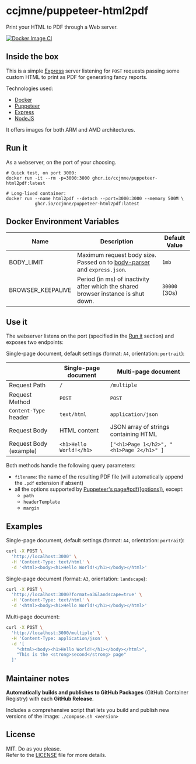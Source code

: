 # ccjmne/puppeteer-html2pdf

Print your HTML to PDF through a Web server.

[![Docker Image CI](https://github.com/ccjmne/puppeteer-html2pdf/actions/workflows/publish-to-ghcr.yml/badge.svg)](https://github.com/ccjmne/puppeteer-html2pdf/actions/workflows/publish-to-ghcr.yml)

## Inside the box

This is a simple [Express](https://expressjs.com/) server listening for `POST` requests passing some custom HTML to print as PDF for generating fancy reports.

Technologies used:

- [Docker](https://www.docker.com/)
- [Puppeteer](https://github.com/GoogleChrome/puppeteer)
- [Express](https://expressjs.com/)
- [NodeJS](https://nodejs.org/en/)

It offers images for both ARM and AMD architectures.

## Run it

As a webserver, on the port of your choosing.

```shell
# Quick test, on port 3000:
docker run -it --rm -p=3000:3000 ghcr.io/ccjmne/puppeteer-html2pdf:latest

# Long-lived container:
docker run --name html2pdf --detach --port=3000:3000 --memory 500M \
           ghcr.io/ccjmne/puppeteer-html2pdf:latest
```

## Docker Environment Variables

| Name              | Description                                                                                                               | Default Value |
| ----------------- | ------------------------------------------------------------------------------------------------------------------------- | ------------- |
| BODY_LIMIT        | Maximum request body size. Passed on to [body-parser](https://github.com/expressjs/body-parser#limit) and `express.json`. | `1mb`         |
| BROWSER_KEEPALIVE | Period (in ms) of inactivity after which the shared browser instance is shut down.                                        | `30000` (30s) |

## Use it

The webserver listens on the port (specified in the [Run it](#run-it) section) and exposes two endpoints:

Single-page document, default settings (format: `A4`, orientation: `portrait`):

|                        | Single-page document    | Multi-page document                       |
| ---------------------- | ----------------------- | ----------------------------------------- |
| Request Path           | `/`                     | `/multiple`                               |
| Request Method         | `POST`                  | `POST`                                    |
| `Content-Type` header  | `text/html`             | `application/json`                        |
| Request Body           | HTML content            | JSON array of strings containing HTML     |
| Request Body (example) | `<h1>Hello World!</h1>` | `["<h1>Page 1</h2>", "<h1>Page 2</h1>" ]` |

Both methods handle the following query parameters:

- `filename`: the name of the resulting PDF file (will automatically append the `.pdf` extension if absent)
- all the options supported by [Puppeteer's page#pdf(\[options\])](https://github.com/puppeteer/puppeteer/blob/main/docs/api.md#pagepdfoptions), except:
  - `path`
  - `headerTemplate`
  - `margin`

## Examples

Single-page document, default settings (format: `A4`, orientation: `portrait`):

```bash
curl -X POST \
  'http://localhost:3000' \
  -H 'Content-Type: text/html' \
  -d '<html><body><h1>Hello World!</h1></body></html>'
```

Single-page document (format: `A3`, orientation: `landscape`):

```bash
curl -X POST \
  'http://localhost:3000?format=a3&landscape=true' \
  -H 'Content-Type: text/html' \
  -d '<html><body><h1>Hello World!</h1></body></html>'
```

Multi-page document:

```bash
curl -X POST \
  'http://localhost:3000/multiple' \
  -H 'Content-Type: application/json' \
  -d '[
    "<html><body><h1>Hello World!</h1></body></html>",
    "This is the <strong>second</strong> page"
  ]'
```

## Maintainer notes

**Automatically builds and publishes to GitHub Packages** (GitHub Container Registry) with each **GitHub Release**.

Includes a comprehensive script that lets you build and publish new versions of the image: `./compose.sh <version>`

## License

MIT. Do as you please.  
Refer to the [LICENSE](./LICENSE) file for more details.
